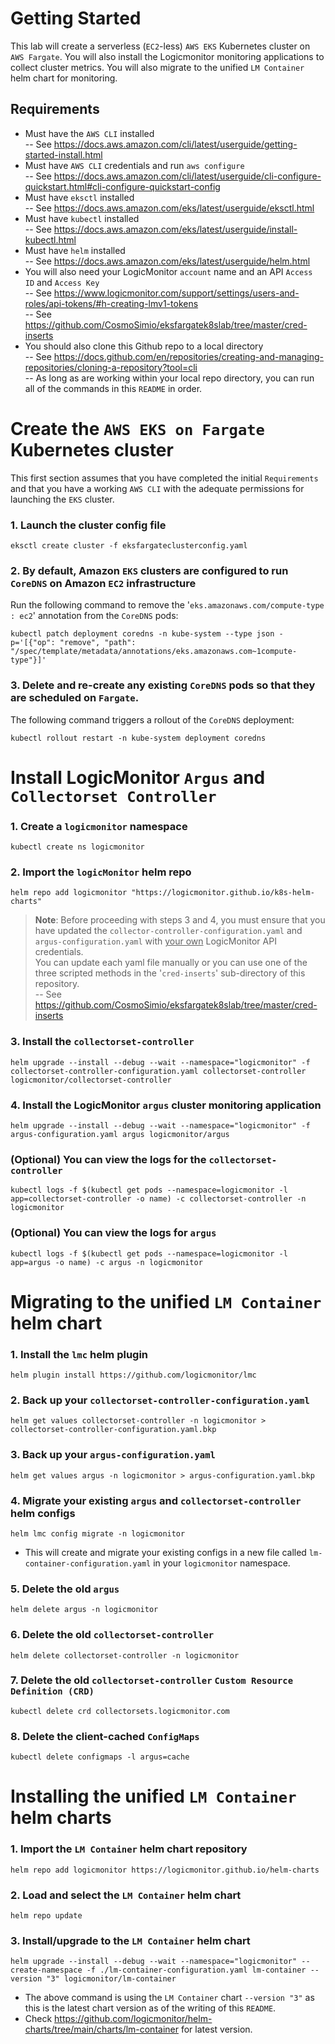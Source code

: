 # Getting Started
This lab will create a serverless (`EC2`-less) `AWS EKS` Kubernetes cluster on `AWS Fargate`. You will also install the Logicmonitor monitoring applications to collect cluster metrics. You will also migrate to the unified `LM Container` helm chart for monitoring.

## Requirements
- Must have the `AWS CLI` installed <br>
-- See https://docs.aws.amazon.com/cli/latest/userguide/getting-started-install.html
- Must have `AWS CLI` credentials and run `aws configure` <br>
-- See https://docs.aws.amazon.com/cli/latest/userguide/cli-configure-quickstart.html#cli-configure-quickstart-config
- Must have `eksctl` installed <br>
-- See https://docs.aws.amazon.com/eks/latest/userguide/eksctl.html
- Must have `kubectl` installed <br>
-- See https://docs.aws.amazon.com/eks/latest/userguide/install-kubectl.html
- Must have `helm` installed <br>
-- See https://docs.aws.amazon.com/eks/latest/userguide/helm.html
- You will also need your LogicMonitor `account` name and an API `Access ID` and `Access Key` <br>
-- See https://www.logicmonitor.com/support/settings/users-and-roles/api-tokens/#h-creating-lmv1-tokens <br>
-- See https://github.com/CosmoSimio/eksfargatek8slab/tree/master/cred-inserts
- You should also clone this Github repo to a local directory <br>
-- See https://docs.github.com/en/repositories/creating-and-managing-repositories/cloning-a-repository?tool=cli <br>
-- As long as are working within your local repo directory, you can run all of the commands in this `README` in order.

# Create the `AWS EKS on Fargate` Kubernetes cluster
This first section assumes that you have completed the initial `Requirements` and that you have a working `AWS CLI` with the adequate permissions for launching the `EKS` cluster.
### 1. Launch the cluster config file
```
eksctl create cluster -f eksfargateclusterconfig.yaml
```

### 2. By default, Amazon `EKS` clusters are configured to run `CoreDNS` on Amazon `EC2` infrastructure
Run the following command to remove the '`eks.amazonaws.com/compute-type : ec2`' annotation from the `CoreDNS` pods:
```
kubectl patch deployment coredns -n kube-system --type json -p='[{"op": "remove", "path": "/spec/template/metadata/annotations/eks.amazonaws.com~1compute-type"}]'
```

### 3. Delete and re-create any existing `CoreDNS` pods so that they are scheduled on `Fargate`. 
The following command triggers a rollout of the `CoreDNS` deployment:
```
kubectl rollout restart -n kube-system deployment coredns
```
# Install LogicMonitor `Argus` and `Collectorset Controller`

### 1. Create a `logicmonitor` namespace
```
kubectl create ns logicmonitor
```

### 2. Import the `logicMonitor` helm repo
```
helm repo add logicmonitor "https://logicmonitor.github.io/k8s-helm-charts"
```
> <b>Note</b>: Before proceeding with steps 3 and 4, you must ensure that you have updated the `collector-controller-configuration.yaml` and `argus-configuration.yaml` with <u>your own</u> LogicMonitor API credentials.<br>
You can update each yaml file manually or you can use one of the three scripted methods in the '`cred-inserts`' sub-directory of this repository. <br>
-- See https://github.com/CosmoSimio/eksfargatek8slab/tree/master/cred-inserts

### 3. Install the `collectorset-controller`
```
helm upgrade --install --debug --wait --namespace="logicmonitor" -f collectorset-controller-configuration.yaml collectorset-controller logicmonitor/collectorset-controller
```
### 4. Install the LogicMonitor `argus` cluster monitoring application
```
helm upgrade --install --debug --wait --namespace="logicmonitor" -f argus-configuration.yaml argus logicmonitor/argus
```

### (Optional) You can view the logs for the `collectorset-controller`
```
kubectl logs -f $(kubectl get pods --namespace=logicmonitor -l app=collectorset-controller -o name) -c collectorset-controller -n logicmonitor
```
### (Optional) You can view the logs for `argus`
```
kubectl logs -f $(kubectl get pods --namespace=logicmonitor -l app=argus -o name) -c argus -n logicmonitor
```
# Migrating to the unified `LM Container` helm chart

### 1. Install the `lmc` helm plugin
```
helm plugin install https://github.com/logicmonitor/lmc
```

### 2. Back up your `collectorset-controller-configuration.yaml`
```
helm get values collectorset-controller -n logicmonitor > collectorset-controller-configuration.yaml.bkp
```

### 3. Back up your `argus-configuration.yaml`
```
helm get values argus -n logicmonitor > argus-configuration.yaml.bkp
```

### 4. Migrate your existing `argus` and `collectorset-controller` helm configs
```
helm lmc config migrate -n logicmonitor
```
- This will create and migrate your existing configs in a new file called `lm-container-configuration.yaml` in your `logicmonitor` namespace.

### 5. Delete the old `argus`
```
helm delete argus -n logicmonitor
```

### 6. Delete the old `collectorset-controller`
```
helm delete collectorset-controller -n logicmonitor
```

### 7. Delete the old `collectorset-controller` `Custom Resource Definition (CRD)`
```
kubectl delete crd collectorsets.logicmonitor.com
```

### 8. Delete the client-cached `ConfigMaps`
```
kubectl delete configmaps -l argus=cache
```
# Installing the unified `LM Container` helm charts

### 1. Import the `LM Container` helm chart repository
```
helm repo add logicmonitor https://logicmonitor.github.io/helm-charts
```
### 2. Load and select the `LM Container` helm chart
```
helm repo update
```

### 3. Install/upgrade to the `LM Container` helm chart
```
helm upgrade --install --debug --wait --namespace="logicmonitor" --create-namespace -f ./lm-container-configuration.yaml lm-container --version "3" logicmonitor/lm-container
```
- The above command is using the `LM Container` chart `--version "3"` as this is the latest chart version as of the writing of this `README`.
- Check https://github.com/logicmonitor/helm-charts/tree/main/charts/lm-container for latest version.